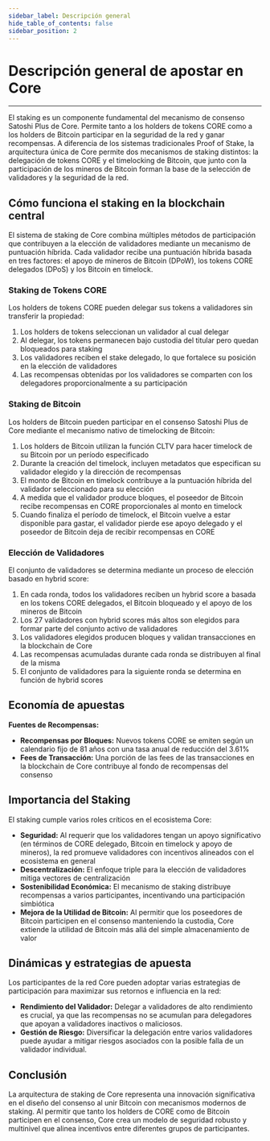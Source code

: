 ```yaml
---
sidebar_label: Descripción general
hide_table_of_contents: false
sidebar_position: 2
---
```


# Descripción general de apostar en Core

---

El staking es un componente fundamental del mecanismo de consenso Satoshi Plus de Core. Permite tanto a los holders de tokens CORE como a los holders de Bitcoin participar en la seguridad de la red y ganar recompensas. A diferencia de los sistemas tradicionales Proof of Stake, la arquitectura única de Core permite dos mecanismos de staking distintos: la delegación de tokens CORE y el timelocking de Bitcoin, que junto con la participación de los mineros de Bitcoin forman la base de la selección de validadores y la seguridad de la red.

## Cómo funciona el staking en la blockchain central

El sistema de staking de Core combina múltiples métodos de participación que contribuyen a la elección de validadores mediante un mecanismo de puntuación híbrida. Cada validador recibe una puntuación híbrida basada en tres factores: el apoyo de mineros de Bitcoin (DPoW), los tokens CORE delegados (DPoS) y los Bitcoin en timelock.

### Staking de Tokens CORE

Los holders de tokens CORE pueden delegar sus tokens a validadores sin transferir la propiedad:

1. Los holders de tokens seleccionan un validador al cual delegar
2. Al delegar, los tokens permanecen bajo custodia del titular pero quedan bloqueados para staking
3. Los validadores reciben el stake delegado, lo que fortalece su posición en la elección de validadores
4. Las recompensas obtenidas por los validadores se comparten con los delegadores proporcionalmente a su participación

### Staking de Bitcoin

Los holders de Bitcoin pueden participar en el consenso Satoshi Plus de Core mediante el mecanismo nativo de timelocking de Bitcoin:

1. Los holders de Bitcoin utilizan la función CLTV para hacer timelock de su Bitcoin por un período especificado
2. Durante la creación del timelock, incluyen metadatos que especifican su validador elegido y la dirección de recompensas
3. El monto de Bitcoin en timelock contribuye a la puntuación híbrida del validador seleccionado para su elección
4. A medida que el validador produce bloques, el poseedor de Bitcoin recibe recompensas en CORE proporcionales al monto en timelock
5. Cuando finaliza el período de timelock, el Bitcoin vuelve a estar disponible para gastar, el validador pierde ese apoyo delegado y el poseedor de Bitcoin deja de recibir recompensas en CORE

### Elección de Validadores

El conjunto de validadores se determina mediante un proceso de elección basado en hybrid score:

1. En cada ronda, todos los validadores reciben un hybrid score a basada en los tokens CORE delegados, el Bitcoin bloqueado y el apoyo de los mineros de Bitcoin
2. Los 27 validadores con hybrid scores más altos son elegidos para formar parte del conjunto activo de validadores
3. Los validadores elegidos producen bloques y validan transacciones en la blockchain de Core
4. Las recompensas acumuladas durante cada ronda se distribuyen al final de la misma
5. El conjunto de validadores para la siguiente ronda se determina en función de hybrid scores

## Economía de apuestas

**Fuentes de Recompensas:**

- **Recompensas por Bloques:** Nuevos tokens CORE se emiten según un calendario fijo de 81 años con una tasa anual de reducción del 3.61%
- **Fees de Transacción:** Una porción de las fees de las transacciones en la blockchain de Core contribuye al fondo de recompensas del consenso

## Importancia del Staking

El staking cumple varios roles críticos en el ecosistema Core:

- **Seguridad:** Al requerir que los validadores tengan un apoyo significativo (en términos de CORE delegado, Bitcoin en timelock y apoyo de mineros), la red promueve validadores con incentivos alineados con el ecosistema en general
- **Descentralización:** El enfoque triple para la elección de validadores mitiga vectores de centralización
- **Sostenibilidad Económica:** El mecanismo de staking distribuye recompensas a varios participantes, incentivando una participación simbiótica
- **Mejora de la Utilidad de Bitcoin:** Al permitir que los poseedores de Bitcoin participen en el consenso manteniendo la custodia, Core extiende la utilidad de Bitcoin más allá del simple almacenamiento de valor

## Dinámicas y estrategias de apuesta

Los participantes de la red Core pueden adoptar varias estrategias de participación para maximizar sus retornos e influencia en la red:

- **Rendimiento del Validador:** Delegar a validadores de alto rendimiento es crucial, ya que las recompensas no se acumulan para delegadores que apoyan a validadores inactivos o maliciosos.
- **Gestión de Riesgo:** Diversificar la delegación entre varios validadores puede ayudar a mitigar riesgos asociados con la posible falla de un validador individual.

## Conclusión

La arquitectura de staking de Core representa una innovación significativa en el diseño del consenso al unir Bitcoin con mecanismos modernos de staking. Al permitir que tanto los holders de CORE como de Bitcoin participen en el consenso, Core crea un modelo de seguridad robusto y multinivel que alinea incentivos entre diferentes grupos de participantes.
